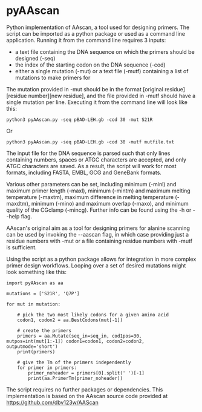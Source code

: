 # pyAAscan
Python implementation of AAscan, a tool used for designing primers.
The script can be imported as a python package or used as a command line application. 
Running it from the command line requires 3 inputs:
- a text file containing the DNA sequence on which the primers should be designed (-seq)
- the index of the starting codon on the DNA sequence (-cod)
- either a single mutation (-mut) or a text file (-mutf) containing a list of mutations to make primers for

The mutation provided in -mut should be in the format [original residue][residue number][new residue], 
and the file provided in -mutf should have a single mutation per line.
Executing it from the command line will look like this:
```
python3 pyAAscan.py -seq pBAD-LEH.gb -cod 30 -mut S21R
```
Or
```
python3 pyAAscan.py -seq pBAD-LEH.gb -cod 30 -mutf mutfile.txt
```
The input file for the DNA sequence is parsed such that only lines containing numbers, spaces or ATGC characters are accepted, and only ATGC characters are saved. 
As a result, the script will work for most formats, including FASTA, EMBL, GCG and GeneBank formats. 

Various other parameters can be set, including minimum (-minl) and maximum primer length (-maxl), 
minimum (-mintm) and maximum melting temperature (-maxtm), maximum difference in melting temperature (-maxdtm),
minimum (-mino) and maximum overlap (-maxo), and minimum quality of the CGclamp (-mincg). Further info can be found using the -h or --help flag. 

AAscan's original aim as a tool for designing primers for alanine scanning can be used by invoking the --aascan flag, 
in which case providing just a residue numbers with -mut or a file containing residue numbers with -mutf is sufficient. 

Using the script as a python package allows for integration in more complex primer design workflows.
Looping over a set of desired mutations might look something like this:
```
import pyAAscan as aa

mutations = ['S21R', 'Q7P']

for mut in mutation:

    # pick the two most likely codons for a given amino acid
    codon1, codon2 = aa.BestCodons(mut[-1])

    # create the primers
    primers = aa.Mutate(seq_in=seq_in, cod1pos=30, mutpos=int(mut[1:-1]) codon1=codon1, codon2=codon2, outputmode='short')
    print(primers)

    # give the Tm of the primers independently
    for primer in primers:
        primer_noheader = primers[0].split(' ')[-1]
        print(aa.PrimerTm(primer_noheader))
```
The script requires no further packages or dependencies. 
This implementation is based on the AAscan source code provided at https://github.com/dbv123w/AAScan
